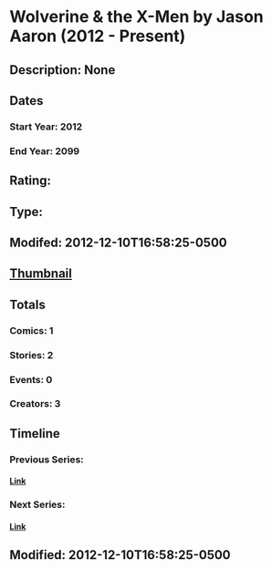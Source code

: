 # Wolverine & the X-Men by Jason Aaron (2012 - Present)
## Description: None
## Dates
### Start Year: 2012
### End Year: 2099
## Rating: 
## Type: 
## Modifed: 2012-12-10T16:58:25-0500
## [Thumbnail](http://i.annihil.us/u/prod/marvel/i/mg/b/40/image_not_available.jpg)
## Totals
### Comics: 1
### Stories: 2
### Events: 0
### Creators: 3
## Timeline
### Previous Series: 
#### [Link]()
### Next Series: 
#### [Link]()
## Modified: 2012-12-10T16:58:25-0500